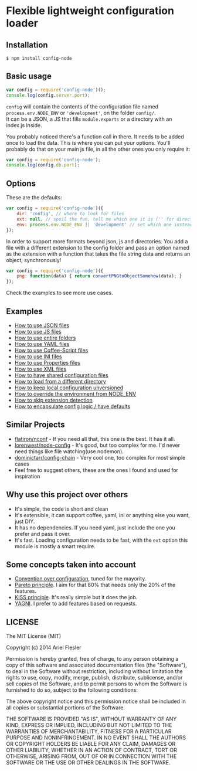 # Flexible lightweight configuration loader

## Installation

	$ npm install config-node

## Basic usage

```js
var config = require('config-node')();
console.log(config.server.port);
```

<code>config</code> will contain the contents of the configuration file named <code>process.env.NODE_ENV</code> or <code>'development'</code>, on the folder <code>config/</code>.<br />
It can be a JSON, a JS that fills <code>module.exports</code> or a directory with an index.js inside.

You probably noticed there's a function call in there. It needs to be added once to load the data. This is where you can put your options.
You'll probably do that on your main js file, in all the other ones you only require it:

```js
var config = require('config-node');
console.log(config.db.port);
```

## Options

These are the defaults:

```js
var config = require('config-node')({
	dir: 'config', // where to look for files 
	ext: null, // spoil the fun, tell me which one it is ('' for directory). Improves performance.
	env: process.env.NODE_ENV || 'development' // set which one instead of smart defaults
});
```

In order to support more formats beyond json, js and directories. You add a file with a different extension to the config folder
and pass an option named as the extension with a function that takes the file string data and returns an object, synchronously!

```js
var config = require('config-node')({
	png: function(data) { return convertPNGtoObjectSomehow(data); }
});
```

Check the examples to see more use cases.

## Examples

- [How to use JSON files](examples/json)
- [How to use JS files](examples/js)
- [How to use entire folders](examples/folder)
- [How to use YAML files](examples/yaml)
- [How to use Coffee-Script files](examples/coffee)
- [How to use INI files](examples/ini)
- [How to use Properties files](examples/properties)
- [How to use XML files](examples/xml)
- [How to have shared configuration files](examples/shared)
- [How to load from a different directory](examples/custom-dir)
- [How to keep local configuration unversioned](examples/unversioned)
- [How to override the environment from NODE_ENV](examples/environment)
- [How to skip extension detection](examples/extension)
- [How to encapsulate config logic / have defaults](examples/encapsulate)

## Similar Projects

- [flatiron/nconf](https://github.com/flatiron/nconf) - If you need all that, this one is the best. It has it all.
- [lorenwest/node-config](https://github.com/lorenwest/node-config) - It's good, but too complex for me. I'd never need things like file watching(use nodemon).
- [dominictarr/config-chain](https://github.com/dominictarr/config-chain) - Very cool one, too complex for most simple cases
- Feel free to suggest others, these are the ones I found and used for inspiration

## Why use this project over others

- It's simple, the code is short and clean
- It's extensible, it can support coffee, yaml, ini or anything else you want, just DIY.
- It has no dependencies. If you need yaml, just include the one you prefer and pass it over.
- It's fast. Loading configuration needs to be fast, with the <code>ext</code> option this module is mostly a smart require.

## Some concepts taken into account

- [Convention over configuration](http://en.wikipedia.org/wiki/Convention_over_configuration), tuned for the mayority.
- [Pareto principle](http://en.wikipedia.org/wiki/Pareto_principle). I aim for that 80% that needs only the 20% of the features.
- [KISS principle](http://en.wikipedia.org/wiki/KISS_principle). It's really simple but it does the job.
- [YAGNI](http://en.wikipedia.org/wiki/YAGNI). I prefer to add features based on requests.

## LICENSE

The MIT License (MIT)

Copyright (c) 2014 Ariel Flesler

Permission is hereby granted, free of charge, to any person obtaining a copy
of this software and associated documentation files (the "Software"), to deal
in the Software without restriction, including without limitation the rights
to use, copy, modify, merge, publish, distribute, sublicense, and/or sell
copies of the Software, and to permit persons to whom the Software is
furnished to do so, subject to the following conditions:

The above copyright notice and this permission notice shall be included in all
copies or substantial portions of the Software.

THE SOFTWARE IS PROVIDED "AS IS", WITHOUT WARRANTY OF ANY KIND, EXPRESS OR
IMPLIED, INCLUDING BUT NOT LIMITED TO THE WARRANTIES OF MERCHANTABILITY,
FITNESS FOR A PARTICULAR PURPOSE AND NONINFRINGEMENT. IN NO EVENT SHALL THE
AUTHORS OR COPYRIGHT HOLDERS BE LIABLE FOR ANY CLAIM, DAMAGES OR OTHER
LIABILITY, WHETHER IN AN ACTION OF CONTRACT, TORT OR OTHERWISE, ARISING FROM,
OUT OF OR IN CONNECTION WITH THE SOFTWARE OR THE USE OR OTHER DEALINGS IN THE
SOFTWARE.